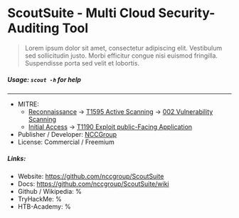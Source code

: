 # ScoutSuite - Multi Cloud Security-Auditing Tool
>Lorem ipsum dolor sit amet, consectetur adipiscing elit. Vestibulum sed sollicitudin justo. Morbi efficitur congue nisi euismod fringilla. Suspendisse porta sed velit et lobortis.

##### Usage: `scout -h` for help
___
- MITRE: 
	- [Reconnaissance](https://attack.mitre.org/tactics/TA0043/) -> [T1595 Active Scanning](https://attack.mitre.org/techniques/T1595/) -> [002 Vulnerability Scanning](https://attack.mitre.org/techniques/T1595/002/)
	- [Initial Access](https://attack.mitre.org/tactics/TA0001/) -> [T1190 Exploit public-Facing Application](https://attack.mitre.org/techniques/T1190/)
- Publisher / Developer: [NCCGroup](https://www.nccgroup.com/)
- License: Commercial / Freemium

##### Links:
- Website: https://github.com/nccgroup/ScoutSuite
- Docs: https://github.com/nccgroup/ScoutSuite/wiki
- Github / Wikipedia: %  
- TryHackMe: %
- HTB-Academy: %


